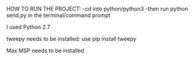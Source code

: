 HOW TO RUN THE PROJECT:
-cd into python/python3
-then run python send.py in the terminal/command prompt

I used Python 2.7

tweepy needs to be installed: use pip install tweepy

Max MSP needs to be installed